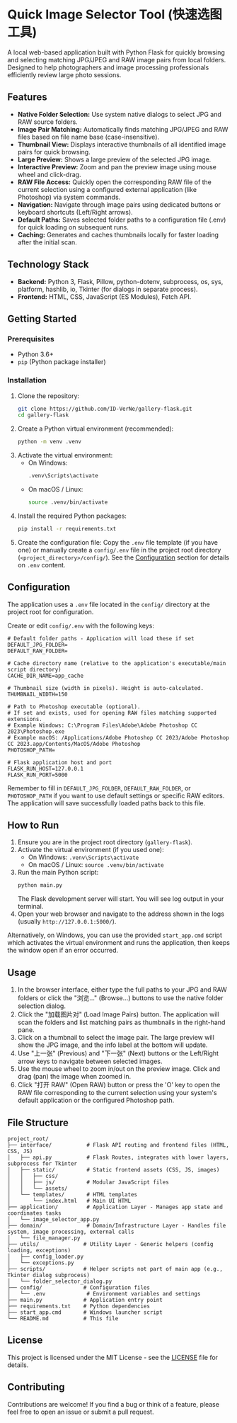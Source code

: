 
# Quick Image Selector Tool (快速选图工具)

A local web-based application built with Python Flask for quickly browsing and selecting matching JPG/JPEG and RAW image pairs from local folders. Designed to help photographers and image processing professionals efficiently review large photo sessions.

## Features

*   **Native Folder Selection:** Use system native dialogs to select JPG and RAW source folders.
*   **Image Pair Matching:** Automatically finds matching JPG/JPEG and RAW files based on file name base (case-insensitive).
*   **Thumbnail View:** Displays interactive thumbnails of all identified image pairs for quick browsing.
*   **Large Preview:** Shows a large preview of the selected JPG image.
*   **Interactive Preview:** Zoom and pan the preview image using mouse wheel and click-drag.
*   **RAW File Access:** Quickly open the corresponding RAW file of the current selection using a configured external application (like Photoshop) via system commands.
*   **Navigation:** Navigate through image pairs using dedicated buttons or keyboard shortcuts (Left/Right arrows).
*   **Default Paths:** Saves selected folder paths to a configuration file (.env) for quick loading on subsequent runs.
*   **Caching:** Generates and caches thumbnails locally for faster loading after the initial scan.

## Technology Stack

*   **Backend:** Python 3, Flask, Pillow, python-dotenv, subprocess, os, sys, platform, hashlib, io, Tkinter (for dialogs in separate process).
*   **Frontend:** HTML, CSS, JavaScript (ES Modules), Fetch API.

## Getting Started

### Prerequisites

*   Python 3.6+
*   `pip` (Python package installer)

### Installation

1.  Clone the repository:
    ```bash
    git clone https://github.com/ID-VerNe/gallery-flask.git 
    cd gallery-flask
    ```
2.  Create a Python virtual environment (recommended):
    ```bash
    python -m venv .venv
    ```
3.  Activate the virtual environment:
    *   On Windows:
        ```bash
        .venv\Scripts\activate
        ```
    *   On macOS / Linux:
        ```bash
        source .venv/bin/activate
        ```
4.  Install the required Python packages:
    ```bash
    pip install -r requirements.txt
    ```
5.  Create the configuration file:
    Copy the `.env` file template (if you have one) or manually create a `config/.env` file in the project root directory (`<project_directory>/config/`).
    See the [Configuration](#configuration) section for details on `.env` content.

## Configuration

The application uses a `.env` file located in the `config/` directory at the project root for configuration.

Create or edit `config/.env` with the following keys:

```dotenv
# Default folder paths - Application will load these if set
DEFAULT_JPG_FOLDER=
DEFAULT_RAW_FOLDER=

# Cache directory name (relative to the application's executable/main script directory)
CACHE_DIR_NAME=app_cache

# Thumbnail size (width in pixels). Height is auto-calculated.
THUMBNAIL_WIDTH=150

# Path to Photoshop executable (optional).
# If set and exists, used for opening RAW files matching supported extensions.
# Example Windows: C:\Program Files\Adobe\Adobe Photoshop CC 2023\Photoshop.exe
# Example macOS: /Applications/Adobe Photoshop CC 2023/Adobe Photoshop CC 2023.app/Contents/MacOS/Adobe Photoshop
PHOTOSHOP_PATH=

# Flask application host and port
FLASK_RUN_HOST=127.0.0.1
FLASK_RUN_PORT=5000
```
Remember to fill in `DEFAULT_JPG_FOLDER`, `DEFAULT_RAW_FOLDER`, or `PHOTOSHOP_PATH` if you want to use default settings or specific RAW editors. The application will save successfully loaded paths back to this file.

## How to Run

1.  Ensure you are in the project root directory (`gallery-flask`).
2.  Activate the virtual environment (if you used one):
    *   On Windows: `.venv\Scripts\activate`
    *   On macOS / Linux: `source .venv/bin/activate`
3.  Run the main Python script:
    ```bash
    python main.py
    ```
    The Flask development server will start. You will see log output in your terminal.
4.  Open your web browser and navigate to the address shown in the logs (usually `http://127.0.0.1:5000/`).

Alternatively, on Windows, you can use the provided `start_app.cmd` script which activates the virtual environment and runs the application, then keeps the window open if an error occurred.

## Usage

1.  In the browser interface, either type the full paths to your JPG and RAW folders or click the "浏览..." (Browse...) buttons to use the native folder selection dialog.
2.  Click the "加载图片对" (Load Image Pairs) button. The application will scan the folders and list matching pairs as thumbnails in the right-hand pane.
3.  Click on a thumbnail to select the image pair. The large preview will show the JPG image, and the info label at the bottom will update.
4.  Use "上一张" (Previous) and "下一张" (Next) buttons or the Left/Right arrow keys to navigate between selected images.
5.  Use the mouse wheel to zoom in/out on the preview image. Click and drag (pan) the image when zoomed in.
6.  Click "打开 RAW" (Open RAW) button or press the 'O' key to open the RAW file corresponding to the current selection using your system's default application or the configured Photoshop path.

## File Structure

```
project_root/
├── interface/           # Flask API routing and frontend files (HTML, CSS, JS)
│   ├── api.py           # Flask Routes, integrates with lower layers, subprocess for Tkinter
│   ├── static/          # Static frontend assets (CSS, JS, images)
│   │   ├── css/
│   │   ├── js/          # Modular JavaScript files
│   │   └── assets/
│   └── templates/       # HTML templates
│       └── index.html   # Main UI HTML
├── application/         # Application Layer - Manages app state and coordinates tasks
│   └── image_selector_app.py
├── domain/              # Domain/Infrastructure Layer - Handles file system, image processing, external calls
│   └── file_manager.py
├── utils/              # Utility Layer - Generic helpers (config loading, exceptions)
│   ├── config_loader.py
│   └── exceptions.py
├── scripts/            # Helper scripts not part of main app (e.g., Tkinter dialog subprocess)
│   └── folder_selector_dialog.py
├── config/             # Configuration files
│   └── .env             # Environment variables and settings
├── main.py             # Application entry point
├── requirements.txt    # Python dependencies
├── start_app.cmd       # Windows launcher script
└── README.md           # This file
```

## License

This project is licensed under the MIT License - see the [LICENSE](LICENSE) file for details.


## Contributing

Contributions are welcome! If you find a bug or think of a feature, please feel free to open an issue or submit a pull request.


